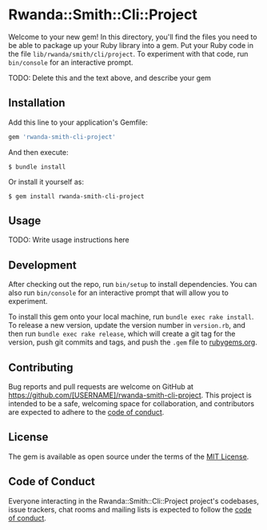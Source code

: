 # Rwanda::Smith::Cli::Project

Welcome to your new gem! In this directory, you'll find the files you need to be able to package up your Ruby library into a gem. Put your Ruby code in the file `lib/rwanda/smith/cli/project`. To experiment with that code, run `bin/console` for an interactive prompt.

TODO: Delete this and the text above, and describe your gem

## Installation

Add this line to your application's Gemfile:

```ruby
gem 'rwanda-smith-cli-project'
```

And then execute:

    $ bundle install

Or install it yourself as:

    $ gem install rwanda-smith-cli-project

## Usage

TODO: Write usage instructions here

## Development

After checking out the repo, run `bin/setup` to install dependencies. You can also run `bin/console` for an interactive prompt that will allow you to experiment.

To install this gem onto your local machine, run `bundle exec rake install`. To release a new version, update the version number in `version.rb`, and then run `bundle exec rake release`, which will create a git tag for the version, push git commits and tags, and push the `.gem` file to [rubygems.org](https://rubygems.org).

## Contributing

Bug reports and pull requests are welcome on GitHub at https://github.com/[USERNAME]/rwanda-smith-cli-project. This project is intended to be a safe, welcoming space for collaboration, and contributors are expected to adhere to the [code of conduct](https://github.com/[USERNAME]/rwanda-smith-cli-project/blob/master/CODE_OF_CONDUCT.md).


## License

The gem is available as open source under the terms of the [MIT License](https://opensource.org/licenses/MIT).

## Code of Conduct

Everyone interacting in the Rwanda::Smith::Cli::Project project's codebases, issue trackers, chat rooms and mailing lists is expected to follow the [code of conduct](https://github.com/[USERNAME]/rwanda-smith-cli-project/blob/master/CODE_OF_CONDUCT.md).
